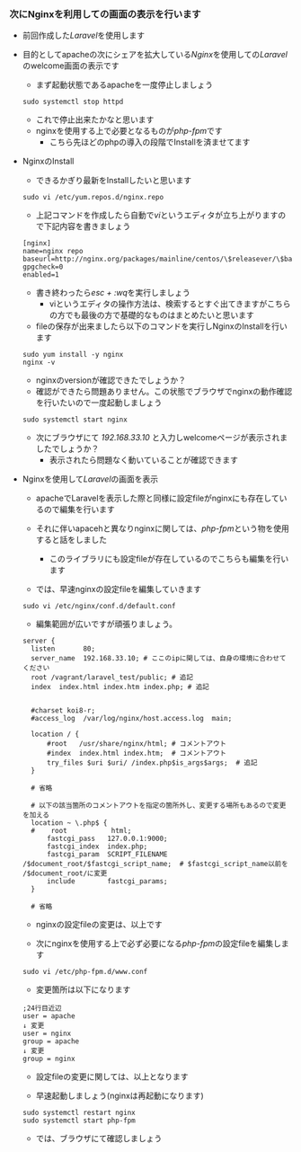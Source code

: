 ### 次にNginxを利用しての画面の表示を行います

- 前回作成した*Laravel*を使用します

- 目的としてapacheの次にシェアを拡大している*Nginx*を使用しての*Laravel*のwelcome画面の表示です
  - まず起動状態であるapacheを一度停止しましょう
  ```shell
  sudo systemctl stop httpd
  ```
  - これで停止出来たかなと思います
  - nginxを使用する上で必要となるものが*php-fpm*です
    - こちら先ほどのphpの導入の段階でInstallを済ませてます


- NginxのInstall
  - できるかぎり最新をInstallしたいと思います
  ```shell
  sudo vi /etc/yum.repos.d/nginx.repo
  ```
  - 上記コマンドを作成したら自動で*vi*というエディタが立ち上がりますので下記内容を書きましょう
  ```
  [nginx]
  name=nginx repo
  baseurl=http://nginx.org/packages/mainline/centos/\$releasever/\$basearch/
  gpgcheck=0
  enabled=1
  ```
  - 書き終わったら*esc + :wq*を実行しましょう
    - viというエディタの操作方法は、検索するとすぐ出てきますがこちらの方でも最後の方で基礎的なものはまとめたいと思います
  - fileの保存が出来ましたら以下のコマンドを実行しNginxのInstallを行います
  ```shell
  sudo yum install -y nginx
  nginx -v
  ```
  - nginxのversionが確認できたでしょうか？
  - 確認ができたら問題ありません。この状態でブラウザでnginxの動作確認を行いたいので一度起動しましょう
  ```shell
  sudo systemctl start nginx
  ```
  - 次にブラウザにて *192.168.33.10* と入力しwelcomeページが表示されましたでしょうか？
    - 表示されたら問題なく動いていることが確認できます
    

- Nginxを使用して*Laravel*の画面を表示
  - apacheでLaravelを表示した際と同様に設定fileがnginxにも存在しているので編集を行います
  - それに伴いapacehと異なりnginxに関しては、*php-fpm*という物を使用すると話をしました
    - このライブラリにも設定fileが存在しているのでこちらも編集を行います
  
  - では、早速nginxの設定fileを編集していきます
  ```shell
  sudo vi /etc/nginx/conf.d/default.conf
  ```
  - 編集範囲が広いですが頑張りましょう。
  
  ```nginx
  server {
    listen       80;
    server_name  192.168.33.10; # ここのipに関しては、自身の環境に合わせてください
    root /vagrant/laravel_test/public; # 追記
    index  index.html index.htm index.php; # 追記


    #charset koi8-r;
    #access_log  /var/log/nginx/host.access.log  main;

    location / {
        #root   /usr/share/nginx/html; # コメントアウト
        #index  index.html index.htm;  # コメントアウト
        try_files $uri $uri/ /index.php$is_args$args;  # 追記
    }
    
    # 省略
    
    # 以下の該当箇所のコメントアウトを指定の箇所外し、変更する場所もあるので変更を加える
    location ~ \.php$ {
    #    root           html;
        fastcgi_pass   127.0.0.1:9000;
        fastcgi_index  index.php;
        fastcgi_param  SCRIPT_FILENAME  /$document_root/$fastcgi_script_name;  # $fastcgi_script_name以前を /$document_root/に変更
        include        fastcgi_params;
    }
    
    # 省略
  ```
  
  - nginxの設定fileの変更は、以上です
  
  - 次にnginxを使用する上で必ず必要になる*php-fpm*の設定fileを編集します
  ```shell
  sudo vi /etc/php-fpm.d/www.conf
  ```
  
  - 変更箇所は以下になります
  
   ```php-fpm
   ;24行目近辺
   user = apache
   ↓ 変更
   user = nginx
   group = apache
   ↓ 変更
   group = nginx
   ```
   
   - 設定fileの変更に関しては、以上となります
   
   - 早速起動しましょう(nginxは再起動になります)
   ```shell
   sudo systemctl restart nginx
   sudo systemctl start php-fpm
   ```
   
   - では、ブラウザにて確認しましょう
   
